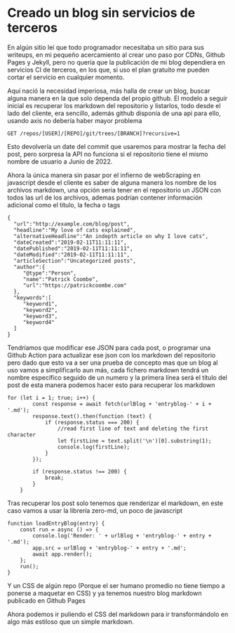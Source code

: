 # Creado un blog sin servicios de terceros

En algún sitio leí que todo programador necesitaba un sitio para sus writeups, en mi pequeño acercamiento al crear uno paso por CDNs, Github Pages y Jekyll, pero no quería que la publicación de mi blog dependiera en servicios CI de terceros, en los que, si uso el plan gratuito me pueden cortar el servicio en cualquier momento. 

Aquí nació la necesidad imperiosa, más halla de crear un blog, buscar alguna manera en la que solo dependa del propio github. El modelo a seguir inicial es recuperar los markdown del repositorio y listarlos, todo desde el lado del cliente, era sencillo, además github disponía de una api para ello, usando axis no debería haber mayor problema

```
GET /repos/[USER]/[REPO]/git/trees/[BRANCH]?recursive=1 
```

Esto devolvería un date del commit que usaremos para mostrar la fecha del post, pero sorpresa la API no funciona si el repositorio tiene el mismo nombre de usuario a Junio de 2022.

Ahora la única manera sin pasar por el infierno de webScraping en javascript desde el cliente es saber de alguna manera los nombre de los archivos markdown, una opción seria tener en el repositorio un JSON con todos las url de los archivos, ademas podrían contener información adicional como el titulo, la fecha o tags
 
 ```
{
   "url":"http://example.com/blog/post",
   "headline":"My love of cats explained",
   "alternativeHeadline":"An indepth article on why I love cats",
   "dateCreated":"2019-02-11T11:11:11",
   "datePublished":"2019-02-11T11:11:11",
   "dateModified":"2019-02-11T11:11:11",
   "articleSection":"Uncategorized posts",
   "author":{
      "@type":"Person",
      "name":"Patrick Coombe",
      "url":"https://patrickcoombe.com"
   },
   "keywords":[
      "keyword1",
      "keyword2",
      "keyword3",
      "keyword4"
   ]
}
```

Tendríamos que modificar ese JSON para cada post, o programar una Github Action para actualizar ese json con los markdown del repositorio pero dado que esto va a ser una prueba de concepto mas que un blog al uso vamos a simplificarlo aun más, cada fichero markdown tendrá un nombre específico seguido de un numero y la primera línea será el título del post de esta manera podemos hacer esto para recuperar los markdown

```
for (let i = 1; true; i++) {
		const response = await fetch(urlBlog + 'entryblog-' + i + '.md');
		response.text().then(function (text) {
			if (response.status === 200) {
				//read first line of text and deleting the first character
				let firstLine = text.split('\n')[0].substring(1);
				console.log(firstLine);
			}
		});

		if (response.status !== 200) {
			break;
		}
	}
```


Tras recuperar los post solo tenemos que renderizar el markdown, en este caso vamos a usar la librería zero-md, un poco de javascript
 
```
function loadEntryBlog(entry) {
	const run = async () => {
		console.log('Render: ' + urlBlog + 'entryblog-' + entry + '.md');
		app.src = urlBlog + 'entryblog-' + entry + '.md';
		await app.render();
	};
	run();
}

```

Y un CSS de algún repo (Porque el ser humano promedio no tiene tiempo a ponerse a maquetar en CSS) y ya tenemos nuestro blog markdown publicado en Github Pages 

Ahora podemos ir puliendo el CSS del markdown para ir transformándolo en algo más estiloso que un simple markdown.